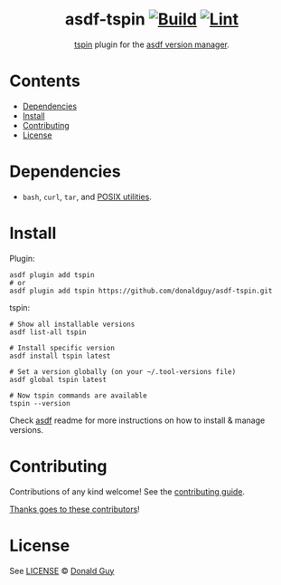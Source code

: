 <div align="center">

# asdf-tspin [![Build](https://github.com/donaldguy/asdf-tspin/actions/workflows/build.yml/badge.svg)](https://github.com/donaldguy/asdf-tspin/actions/workflows/build.yml) [![Lint](https://github.com/donaldguy/asdf-tspin/actions/workflows/lint.yml/badge.svg)](https://github.com/donaldguy/asdf-tspin/actions/workflows/lint.yml)

[tspin](https://github.com/bensadeh/tailspin) plugin for the [asdf version manager](https://asdf-vm.com).

</div>

# Contents

- [Dependencies](#dependencies)
- [Install](#install)
- [Contributing](#contributing)
- [License](#license)

# Dependencies

- `bash`, `curl`, `tar`, and [POSIX utilities](https://pubs.opengroup.org/onlinepubs/9699919799/idx/utilities.html).

# Install

Plugin:

```shell
asdf plugin add tspin
# or
asdf plugin add tspin https://github.com/donaldguy/asdf-tspin.git
```

tspin:

```shell
# Show all installable versions
asdf list-all tspin

# Install specific version
asdf install tspin latest

# Set a version globally (on your ~/.tool-versions file)
asdf global tspin latest

# Now tspin commands are available
tspin --version
```

Check [asdf](https://github.com/asdf-vm/asdf) readme for more instructions on how to
install & manage versions.

# Contributing

Contributions of any kind welcome! See the [contributing guide](contributing.md).

[Thanks goes to these contributors](https://github.com/donaldguy/asdf-tspin/graphs/contributors)!

# License

See [LICENSE](LICENSE) © [Donald Guy](https://github.com/donaldguy/)
